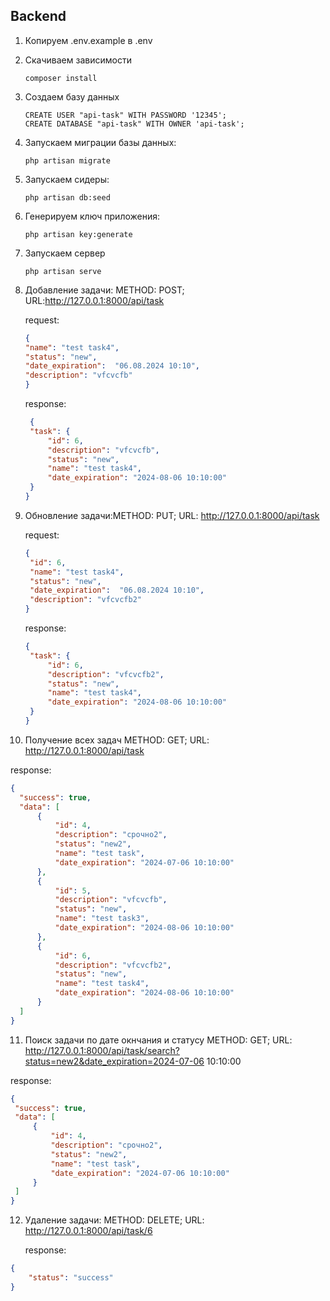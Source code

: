 ## Backend
1. Копируем .env.example в .env
2.  Скачиваем зависимости

        composer install
3.  Создаем базу данных

        CREATE USER "api-task" WITH PASSWORD '12345';
        CREATE DATABASE "api-task" WITH OWNER 'api-task';
4.  Запускаем миграции базы данных:

        php artisan migrate
5.  Запускаем сидеры:

        php artisan db:seed

6.  Генерируем ключ приложения:

        php artisan key:generate

7.  Запускаем сервер

        php artisan serve
8. Добавление задачи: METHOD: POST; URL:http://127.0.0.1:8000/api/task

   request:
      ```json 
   {
    "name": "test task4",
    "status": "new",
    "date_expiration":  "06.08.2024 10:10",
    "description": "vfcvcfb"
   }
   ``` 
   response:
   ```json 
    {
    "task": {
        "id": 6,
        "description": "vfcvcfb",
        "status": "new",
        "name": "test task4",
        "date_expiration": "2024-08-06 10:10:00"
    }
   }

9. Обновление задачи:METHOD: PUT; URL: http://127.0.0.1:8000/api/task

   request:
   ```json 
   {
    "id": 6,
    "name": "test task4",
    "status": "new",
    "date_expiration":  "06.08.2024 10:10",
    "description": "vfcvcfb2"
   }
   ```
   response:
   ```json
   {
    "task": {
        "id": 6,
        "description": "vfcvcfb2",
        "status": "new",
        "name": "test task4",
        "date_expiration": "2024-08-06 10:10:00"
    }
   }
   ```
10. Получение всех задач
    METHOD: GET; URL: http://127.0.0.1:8000/api/task

response:
  ```json
{
    "success": true,
    "data": [
        {
            "id": 4,
            "description": "срочно2",
            "status": "new2",
            "name": "test task",
            "date_expiration": "2024-07-06 10:10:00"
        },
        {
            "id": 5,
            "description": "vfcvcfb",
            "status": "new",
            "name": "test task3",
            "date_expiration": "2024-08-06 10:10:00"
        },
        {
            "id": 6,
            "description": "vfcvcfb2",
            "status": "new",
            "name": "test task4",
            "date_expiration": "2024-08-06 10:10:00"
        }
    ]
}
```

11. Поиск задачи по дате окнчания и статусу
    METHOD: GET; URL: http://127.0.0.1:8000/api/task/search?status=new2&date_expiration=2024-07-06 10:10:00

response:
   ```json
  {
    "success": true,
    "data": [
        {
            "id": 4,
            "description": "срочно2",
            "status": "new2",
            "name": "test task",
            "date_expiration": "2024-07-06 10:10:00"
        }
    ]
}
   ```

12. Удаление задачи:
    METHOD: DELETE; URL: http://127.0.0.1:8000/api/task/6

    response:

```json
{
    "status": "success"
}
```



